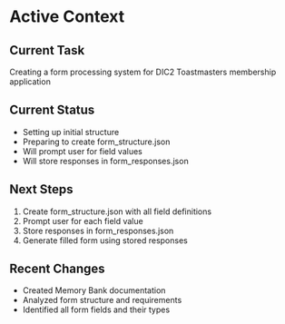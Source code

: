 # Active Context

## Current Task
Creating a form processing system for DIC2 Toastmasters membership application

## Current Status
- Setting up initial structure
- Preparing to create form_structure.json
- Will prompt user for field values
- Will store responses in form_responses.json

## Next Steps
1. Create form_structure.json with all field definitions
2. Prompt user for each field value
3. Store responses in form_responses.json
4. Generate filled form using stored responses

## Recent Changes
- Created Memory Bank documentation
- Analyzed form structure and requirements
- Identified all form fields and their types
